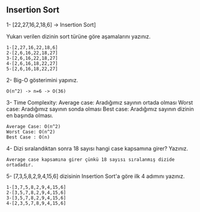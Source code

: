## Insertion Sort

1- [22,27,16,2,18,6] -> Insertion Sort]

Yukarı verilen dizinin sort türüne göre aşamalarını yazınız.
```
1-[2,27,16,22,18,6]
2-[2,6,16,22,18,27]
3-[2,6,16,22,18,27]  
4-[2,6,16,18,22,27]
5-[2,6,16,18,22,27]  
```
2- Big-O gösterimini yapınız.
```
O(n^2) -> n=6 -> O(36)
```
3- Time Complexity: 
Average case: Aradığımız sayının ortada olması
Worst case: Aradığımız sayının sonda olması 
Best case: Aradığımız sayının dizinin en başında olması.

```
Average Case: O(n^2)
Worst Case: O(n^2)
Best Case : O(n)
```

4- Dizi sıralandıktan sonra 18 sayısı hangi case kapsamına girer? Yazınız.
```
Average case kapsamına girer çünkü 18 sayısı sıralanmış dizide ortadadır.
```

5- [7,3,5,8,2,9,4,15,6] dizisinin Insertion Sort'a göre ilk 4 adımını yazınız.
```
1-[3,7,5,8,2,9,4,15,6]
2-[3,5,7,8,2,9,4,15,6]
3-[3,5,7,8,2,9,4,15,6]
4-[2,3,5,7,8,9,4,15,6]
```